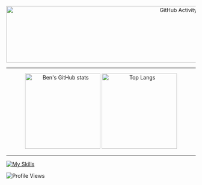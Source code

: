 <p align="center">
  <img src="https://cms.qz.com/wp-content/uploads/2015/09/gettyimages-712-24_h8_optimized.gif?w=500&h=100&crop=1&strip=all&quality=75](https://external-content.duckduckgo.com/iu/?u=https%3A%2F%2Fi.pinimg.com%2Foriginals%2F23%2F8b%2F44%2F238b4426d95d91b143dd89e5187637a9.gif&f=1&nofb=1&ipt=7b595a97a8e9f96a2440587e3ab30087980118b26e0b6c54ffa6d1821b2dde21&ipo=images)" alt="GitHub Activity" width = 900  height="150">
</p>

---


<p align="center">
  <img src="https://github-readme-stats.vercel.app/api?username=benalaluf&rank_icon=percentile&theme=dark" alt="Ben's GitHub stats" height="200"> 
  <img src="https://github-readme-stats.vercel.app/api/top-langs/?username=benalaluf&layout=compact&theme=dark" alt="Top Langs" height="200">
</p>

---

[![My Skills](https://skillicons.dev/icons?i=cpp,c,python,java,linux,vim,git,raspberrypi,arduino,apple,clion,notion&theme=dark)](https://skillicons.dev)

<p align="left">
  <img src="https://komarev.com/ghpvc/?username=benalaluf" alt="Profile Views">
</p>
